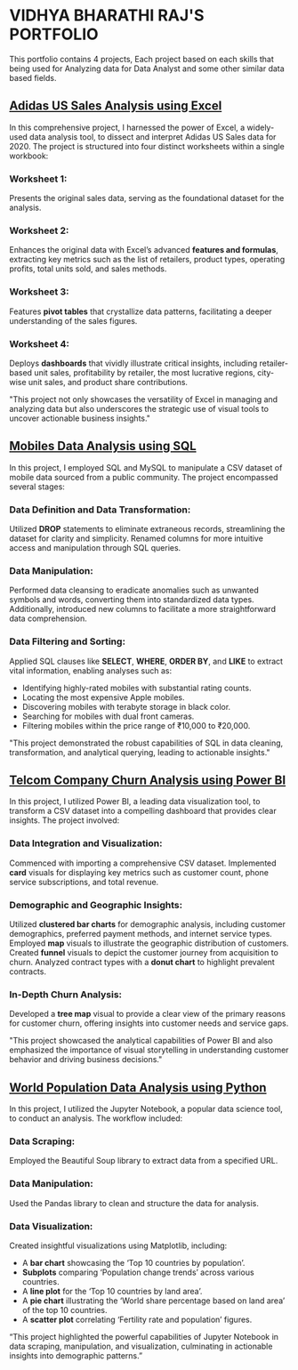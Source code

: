 # VIDHYA BHARATHI RAJ'S PORTFOLIO
This portfolio contains 4 projects, Each project based on each skills that being used for Analyzing data for Data Analyst and some other similar data based fields.

## [Adidas US Sales Analysis using Excel](https://github.com/VidhyabharathirajC/Excel-Project)

In this comprehensive project, I harnessed the power of Excel, a widely-used data analysis tool, to dissect and interpret Adidas US Sales data for 2020. The project is structured into four distinct worksheets within a single workbook:

### Worksheet 1:
Presents the original sales data, serving as the foundational dataset for the analysis.
### Worksheet 2:
Enhances the original data with Excel’s advanced **features and formulas**, extracting key metrics such as the list of retailers, product types, operating profits, total units sold, and sales methods.
### Worksheet 3:
Features **pivot tables** that crystallize data patterns, facilitating a deeper understanding of the sales figures.
### Worksheet 4:
Deploys **dashboards** that vividly illustrate critical insights, including retailer-based unit sales, profitability by retailer, the most lucrative regions, city-wise unit sales, and product share contributions.

"This project not only showcases the versatility of Excel in managing and analyzing data but also underscores the strategic use of visual tools to uncover actionable business insights."

## [Mobiles Data Analysis using SQL](https://github.com/VidhyabharathirajC/SQL-Project)

In this project, I employed SQL and MySQL to manipulate a CSV dataset of mobile data sourced from a public community. The project encompassed several stages:

### Data Definition and Data Transformation:
Utilized **DROP** statements to eliminate extraneous records, streamlining the dataset for clarity and simplicity. Renamed columns for more intuitive access and manipulation through SQL queries.
### Data Manipulation:
Performed data cleansing to eradicate anomalies such as unwanted symbols and words, converting them into standardized data types. Additionally, introduced new columns to facilitate a more straightforward data comprehension.
### Data Filtering and Sorting:
Applied SQL clauses like **SELECT**, **WHERE**, **ORDER BY**, and **LIKE** to extract vital information, enabling analyses such as:
- Identifying highly-rated mobiles with substantial rating counts.
- Locating the most expensive Apple mobiles.
- Discovering mobiles with terabyte storage in black color.
- Searching for mobiles with dual front cameras.
- Filtering mobiles within the price range of ₹10,000 to ₹20,000.

"This project demonstrated the robust capabilities of SQL in data cleaning, transformation, and analytical querying, leading to actionable insights."

## [Telcom Company Churn Analysis using Power BI](https://github.com/VidhyabharathirajC/Power-BI-Project)

In this project, I utilized Power BI, a leading data visualization tool, to transform a CSV dataset into a compelling dashboard that provides clear insights. The project involved:

### Data Integration and Visualization:
Commenced with importing a comprehensive CSV dataset. Implemented **card** visuals for displaying key metrics such as customer count, phone service subscriptions, and total revenue.
### Demographic and Geographic Insights:
Utilized **clustered bar charts** for demographic analysis, including customer demographics, preferred payment methods, and internet service types.
Employed **map** visuals to illustrate the geographic distribution of customers. Created **funnel** visuals to depict the customer journey from acquisition to churn. Analyzed contract types with a **donut chart** to highlight prevalent contracts.
### In-Depth Churn Analysis:
Developed a **tree map** visual to provide a clear view of the primary reasons for customer churn, offering insights into customer needs and service gaps.

"This project showcased the analytical capabilities of Power BI and also emphasized the importance of visual storytelling in understanding customer behavior and driving business decisions."

## [World Population Data Analysis using Python](https://github.com/VidhyabharathirajC/Python-Project)

In this project, I utilized the Jupyter Notebook, a popular data science tool, to conduct an analysis. The workflow included:

### Data Scraping:
Employed the Beautiful Soup library to extract data from a specified URL.
### Data Manipulation:
Used the Pandas library to clean and structure the data for analysis.
### Data Visualization:
Created insightful visualizations using Matplotlib, including:
- A **bar chart** showcasing the ‘Top 10 countries by population’.
- **Subplots** comparing ‘Population change trends’ across various countries.
- A **line plot** for the ‘Top 10 countries by land area’.
- A **pie chart** illustrating the ‘World share percentage based on land area’ of the top 10 countries.
- A **scatter plot** correlating ‘Fertility rate and population’ figures.

“This project highlighted the powerful capabilities of Jupyter Notebook in data scraping, manipulation, and visualization, culminating in actionable insights into demographic patterns.”



